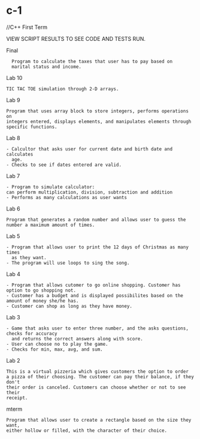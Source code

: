 # c-1
//C++ First Term

VIEW SCRIPT RESULTS TO SEE CODE AND TESTS RUN.

Final 

      Program to calculate the taxes that user has to pay based on 
      marital status and income.

Lab 10 

    TIC TAC TOE simulation through 2-D arrays.
  
Lab 9 

    Program that uses array block to store integers, performs operations on
    integers entered, displays elements, and manipulates elements through 
    specific functions.

Lab 8 

    - Calcultor that asks user for current date and birth date and calculates
      age. 
    - Checks to see if dates entered are valid.

Lab 7 

    - Program to simulate calculator:
    can perform multiplication, division, subtraction and addition 
    - Performs as many calculations as user wants 

Lab 6

    Program that generates a random number and allows user to guess the number a maximum amount of times.

Lab 5 

    - Program that allows user to print the 12 days of Christmas as many times 
      as they want.
    - The program will use loops to sing the song.

Lab 4 

    - Program that allows cutomer to go online shopping. Customer has option to go shopping not. 
    - Customer has a budget and is displayed possibilites based on the amount of money she/he has. 
    - Customer can shop as long as they have money. 
 
 Lab 3

    - Game that asks user to enter three number, and the asks questions, checks for accuracy
      and returns the correct answers along with score. 
    - User can choose no to play the game. 
    - Checks for min, max, avg, and sum. 
  
Lab 2 

    This is a virtual pizzeria which gives customers the option to order 
    a pizza of their choosing. The customer can pay their balance, if they don't
    their order is canceled. Customers can choose whether or not to see their 
    receipt. 

mterm

    Program that allows user to create a rectangle based on the size they want, 
    either hollow or filled, with the character of their choice. 
 
